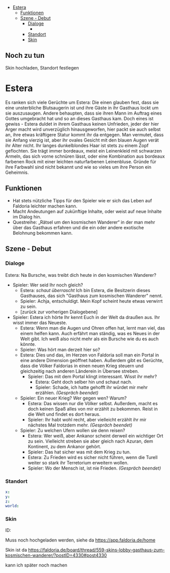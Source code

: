- [Estera](#estera)
  - [Funktionen](#funktionen)
  - [Szene - Debut](#szene---debut)
    - [Dialoge](#dialoge)
      - [](#)
    - [Standort](#standort)
    - [Skin](#skin)
## Noch zu tun

Skin hochladen, Standort festlegen
# Estera

Es ranken sich viele Gerüchte um Estera: Die einen glauben fest, dass sie eine unsterbliche Blutsaugerin ist und ihre Gäste in ihr Gasthaus lockt um sie auszusaugen. Andere behaupten, dass sie ihren Mann im Auftrag eines Gottes umgebracht hat und so an dieses Gasthaus kam. Doch eines ist gewiss -  Estera duldet in ihrem Gasthaus keinen Unfrieden, jeder der hier Ärger macht wird unverzüglich hinausgeworfen, hier packt sie auch selbst an, ihre etwas kräftigere Statur kommt ihr da entgegen. Man vermutet, dass sie Anfang vierzig ist, aber ihr ovales Gesicht mit den blauen Augen verät ihr Alter nicht. Ihr langes dunkelblondes Haar ist stets zu einem Zopf geflochten. Sie trägt immer bordeaux, meist ein Leinenkleid mit schwarzen Ärmeln, das sich vorne schnüren lässt, oder eine Kombination aus bordeaux farbenen Rock mit einer leichten naturfarbenen Leinenbluse. Gründe für ihre Farbwahl sind nicht bekannt und wie so vieles um ihre Person ein Geheimnis.

## Funktionen

* Hat stets nützliche Tipps für den Spieler wie er sich das Leben auf Faldoria leichter machen kann.
* Macht Andeutungen auf zukünftige Inhalte, oder weist auf neue Inhalte im Dialog hin.
* Questreihe: „Rätsel um den kosmischen Wanderer“ in der man mehr über das Gasthaus erfahren und die ein oder andere exotische Belohnung bekommen kann.

## Szene - Debut

### Dialoge

#### 

Estera: Na Bursche, was treibt dich heute in den kosmischen Wanderer?
  * Spieler: Wer seid Ihr noch gleich?
    * Estera: *schaut überrascht* Ich bin Estera, die Besitzerin dieses Gasthauses, das sich "Gasthaus zum kosmischen Wanderer" nennt. 
    * Spieler: Achja, entschuldigt. Mein Kopf scheint heute etwas verwirrt zu sein. 
    * [zurück zur vorherigen Dialogebene]
  * Spieler: Estera ich hörte Ihr kennt Euch in der Welt da draußen aus. Ihr wisst immer das Neueste.
    * Estera: Wenn man die Augen und Ohren offen hat, lernt man viel, das einem helfen kann. Auch erfährt man ständig, was es Neues in der Welt gibt. Ich weiß also nicht mehr als ein Bursche wie du es auch könnte.
    * Spieler: Was hört man derzeit hier so?
    * Estera: Dies und das, im Herzen von Faldoria soll man ein Portal in eine andere Dimension geöffnet haben. Außerdem gibt es Gerüchte, dass die Völker Faldorias in einen neuen Krieg steuern und gleichzeitig nach anderen Länderein in Übersee streben.
      * Spieler: Das mit dem Portal klingt interessant. Wisst ihr mehr?
        *  Estera: Geht doch selber hin und schaut nach. 
        *  Spieler: Schade, ich hatte gehofft ihr würdet mir mehr erzählen. *(Gespräch beendet)*
     *  Spieler: Ein neuer Krieg? Wer gegen wen? Warum?
        *  Estera: Das wissen nur die Völker selbst. Außerdem, macht es doch keinen Spaß alles von mir erzählt zu bekommen. Reist in die Welt und findet es dort heraus.
        *  Spieler: Ihr habt wohl recht, aber vielleicht erzählt ihr mir nächstes Mal trotzdem mehr. *(Gespräch beendet)*
     *  Spieler: Zu welchen Ufern wollen sie denn reisen?
        *  Estera: Wer weiß, aber Ankanor scheint derweil ein wichtiger Ort zu sein. Vielleicht streben sie aber gleich nach Azuran, dem Kontinent, zu dem Ankanor gehört.
        *  Spieler: Das hat sicher was mit dem Krieg zu tun.
        *  Estera: Zu Frieden wird es sicher nicht führen, wenn die Turell weiter so stark ihr Terretorium erweitern wollen. 
        *  Spieler: Wo der Mensch ist, ist nie Frieden. *(Gespräch beendet)*
  

### Standort
```yml
x: 
y: 
z: 
world: 
```

### Skin
ID: 

Muss noch hochgeladen werden, siehe da
https://app.faldoria.de/home

Skin ist da
https://faldoria.de/board/thread/559-skins-lobby-gasthaus-zum-kosmischen-wanderer/?postID=4330#post4330

kann ich später noch machen
